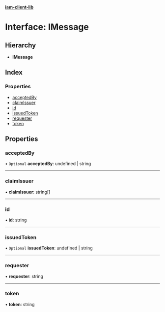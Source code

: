 **[iam-client-lib](../README.md)**

# Interface: IMessage

## Hierarchy

* **IMessage**

## Index

### Properties

* [acceptedBy](imessage.md#acceptedby)
* [claimIssuer](imessage.md#claimissuer)
* [id](imessage.md#id)
* [issuedToken](imessage.md#issuedtoken)
* [requester](imessage.md#requester)
* [token](imessage.md#token)

## Properties

### acceptedBy

• `Optional` **acceptedBy**: undefined \| string

___

### claimIssuer

•  **claimIssuer**: string[]

___

### id

•  **id**: string

___

### issuedToken

• `Optional` **issuedToken**: undefined \| string

___

### requester

•  **requester**: string

___

### token

•  **token**: string
